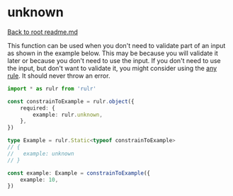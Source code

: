 # unknown

[Back to root readme.md](../../../readme.md)

This function can be used when you don't need to validate part of an input as shown in the example below. This may be because you will validate it later or because you don't need to use the input. If you don't need to use the input, but don't want to validate it, you might consider using the [any rule](../any/readme.md). It should never throw an error.

```ts
import * as rulr from 'rulr'

const constrainToExample = rulr.object({
	required: {
		example: rulr.unknown,
	},
})

type Example = rulr.Static<typeof constrainToExample>
// {
//   example: unknown
// }

const example: Example = constrainToExample({
	example: 10,
})
```
